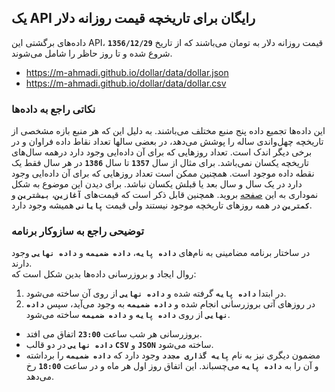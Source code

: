 ## یک API رایگان برای تاریخچه قیمت روزانه دلار  
داده‌های برگشتی این API، قیمت روزانه دلار به تومان می‌باشند که از تاریخ **`1356/12/29`** شروع شده و تا روز حاظر را شامل می‌شوند.  
- https://m-ahmadi.github.io/dollar/data/dollar.json
- https://m-ahmadi.github.io/dollar/data/dollar.csv

### نکاتی راجع به داده‌ها
این داده‌ها تجمیع داده‌‌ پنج منبع مختلف می‌باشند.
به دلیل این که هر منبع بازه مشخصی از تاریخچه چهل‌واندی ساله را پوشش می‌دهد، در بعضی سالها تعداد نقاط داده فراوان و در برخی دیگر اندک است.
تعداد روزهایی که برای آن داده‌ایی وجود دارد درهمه سال‌های تاریخچه یکسان نمی‌باشد.
برای مثال از سال **`1357`** تا سال **`1386`** در هر سال فقط یک نقطه داده موجود است.
همچنین ممکن است تعداد روزهایی که برای آن داده‌ایی وجود دارد در یک سال و سال بعد یا قبلش یکسان نباشد.
برای دیدن این موضوع به شکل نموداری به این [صفحه](https://m-ahmadi.github.io/dollar) بروید.
همچنین قابل ذکر است که قیمت‌های **`آغازین`**، **`بیشترین`** و **`کمترین`** در همه روزهای تاریخچه موجود نیستند ولی قیمت **`پایانی`** همیشه وجود دارد.

### توضیحی راجع به سازوکار برنامه
در ساختار برنامه مضامینی به نام‌های **`داده پایه`**، **`داده ضمیمه`** و **`داده نهایی`** وجود دارند.  
روال ایجاد و بروزرسانی داده‌ها بدین شکل است که:
1. در ابتدا **`داده پایه`** گرفته شده و **`داده نهایی`** از روی آن ساخته می‌شود.
2. در روزهای آتی بروزرسانی انجام شده و **`داده ضمیمه`** به وجود می‌آید، سپس **`داده نهایی`** از روی **`داده پایه`** و **`داده ضمیمه`** ساخته می‌شود.

- بروزرسانی هر شب ساعت **`23:00`** اتفاق می افتد.
- **`داده نهایی`** در دو قالب **`CSV`** و **`JSON`** ساخته می‌شود.
- مضمون دیگری نیز به نام **`پایه گذاری مجدد`** وجود دارد که **`داده ضمیمه`** را برداشته و آن را به **`داده پایه`** می‌چسباند. این اتفاق روز اول هر ماه و در ساعت **`18:00`** رخ می‌دهد.